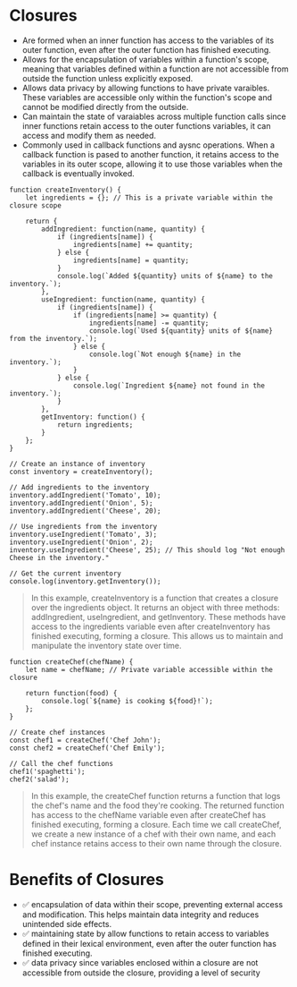 # Closures 
- Are formed when an inner function has access to the variables of its outer function, even after the outer function has finished executing. 
- Allows for the encapsulation of variables within a function's scope, meaning that variables defined within a function are not accessible from outside the function unless explicitly exposed. 
- Allows data privacy by allowing functions to have private varaibles. These variables are accessible only within the function's scope and cannot be modified directly from the outside. 
- Can maintain the state of varaiables across multiple function calls since inner functions retain access to the outer functions variables, it can access and modify them as needed. 
- Commonly used in callback functions and aysnc operations. When a callback function is pased to another function, it retains access to the variables in its outer scope, allowing it to use those variables when the callback is eventually invoked. 

```JS 
function createInventory() {
    let ingredients = {}; // This is a private variable within the closure scope

    return {
        addIngredient: function(name, quantity) {
            if (ingredients[name]) {
                ingredients[name] += quantity;
            } else {
                ingredients[name] = quantity;
            }
            console.log(`Added ${quantity} units of ${name} to the inventory.`);
        },
        useIngredient: function(name, quantity) {
            if (ingredients[name]) {
                if (ingredients[name] >= quantity) {
                    ingredients[name] -= quantity;
                    console.log(`Used ${quantity} units of ${name} from the inventory.`);
                } else {
                    console.log(`Not enough ${name} in the inventory.`);
                }
            } else {
                console.log(`Ingredient ${name} not found in the inventory.`);
            }
        },
        getInventory: function() {
            return ingredients;
        }
    };
}

// Create an instance of inventory
const inventory = createInventory();

// Add ingredients to the inventory
inventory.addIngredient('Tomato', 10);
inventory.addIngredient('Onion', 5);
inventory.addIngredient('Cheese', 20);

// Use ingredients from the inventory
inventory.useIngredient('Tomato', 3);
inventory.useIngredient('Onion', 2);
inventory.useIngredient('Cheese', 25); // This should log "Not enough Cheese in the inventory."

// Get the current inventory
console.log(inventory.getInventory());
```
> In this example, createInventory is a function that creates a closure over the ingredients object. It returns an object with three methods: addIngredient, useIngredient, and getInventory. These methods have access to the ingredients variable even after createInventory has finished executing, forming a closure. This allows us to maintain and manipulate the inventory state over time.

```JS 
function createChef(chefName) {
    let name = chefName; // Private variable accessible within the closure

    return function(food) {
        console.log(`${name} is cooking ${food}!`);
    };
}

// Create chef instances
const chef1 = createChef('Chef John');
const chef2 = createChef('Chef Emily');

// Call the chef functions
chef1('spaghetti');
chef2('salad');
```
>In this example, the createChef function returns a function that logs the chef's name and the food they're cooking. The returned function has access to the chefName variable even after createChef has finished executing, forming a closure. Each time we call createChef, we create a new instance of a chef with their own name, and each chef instance retains access to their own name through the closure.

#  Benefits of Closures
- ✅ encapsulation of data within their scope, preventing external access and modification. This helps maintain data integrity and reduces unintended side effects.
- ✅ maintaining state by allow functions to retain access to variables defined in their lexical environment, even after the outer function has finished executing.
- ✅ data privacy since variables enclosed within a closure are not accessible from outside the closure, providing a level of security